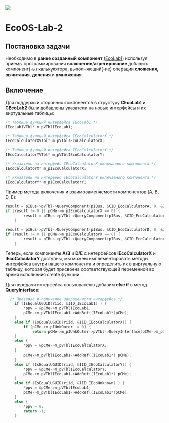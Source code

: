 ![](https://img.shields.io/badge/c-%2300599C.svg?style=for-the-badge&logo=c&logoColor=white)

# EcoOS-Lab-2

## Постановка задачи

Необходимо в **ранее созданный компонент** ([EcoLab1](https://github.com/Sparou/Eco.Lab1)) используя приемы программирования **включение**/**агрегирование** добавить компонент(-ы) калькулятора, выполняющий(-ие) операции **сложения**, **вычитания**, **деления** и **умножения**.

## Включение 

Для поддержки сторонних компонентов в структуру **CEcoLab1** и **CEcoLab2** были добавлены указатели на новые интерфейсы и их виртуальные таблицы:

```C
/* Таблица функций интерфейса IEcoLab1 */
IEcoLab1VTbl* m_pVTblIEcoLab1;

/* Таблица функций интерфейса IEcoCalculatorX */
IEcoCalculatorXVTbl* m_pVTblIEcoCalculatorX;

/* Таблица функций интерфейса IEcoCalculatorY */
IEcoCalculatorYVTbl* m_pVTblIEcoCalculatorY;

/* Указатель на интерфейс IEcoCalculatorX включаемого компонента */
IEcoCalculatorX* m_pIEcoCalculatorX;

/* Указатель на интерфейс IEcoCalculatorY включаемого компонента */
IEcoCalculatorY* m_pIEcoCalculatorY;
```
Пример метода включения и взаимозаменяемости компонентов (A, B, D, E):

```C
result = pIBus->pVTbl->QueryComponent(pIBus, &CID_EcoCalculatorA, 0, &IID_IEcoCalculatorX, (void**) &pCMe->m_pIEcoCalculatorX);
if (result != 0 || pCMe->m_pIEcoCalculatorX == 0) {
        result = pIBus->pVTbl->QueryComponent(pIBus, &CID_EcoCalculatorB, 0, &IID_IEcoCalculatorX, (void**) &pCMe->m_pIEcoCalculatorX);
    }

result = pIBus->pVTbl->QueryComponent(pIBus, &CID_EcoCalculatorD, 0, &IID_IEcoCalculatorY, (void**) &pCMe->m_pIEcoCalculatorY);
if (result != 0 || pCMe->m_pIEcoCalculatorX == 0) {
        result = pIBus->pVTbl->QueryComponent(pIBus, &CID_EcoCalculatorE, 0, &IID_IEcoCalculatorY, (void**) &pCMe->m_pIEcoCalculatorY);
    }
```

Теперь, если компоненты **A/B** и **D/E** с интерфейсов **IEcoCalculatorX** и **IEcoCalculatorY** доступны, мы можем имплементировать методы интерфейса внутри нашего компонента и определить их в виртуальную таблицу, которая будет присвоена соответствующей переменной во время исполнения create функции. 

Для передачи интерфейса пользователю добавим **else if** в метод **QueryInterface**:

```C
  /* Проверка и получение запрошенного интерфейса */
    if (IsEqualUGUID(riid, &IID_IEcoLab1) ) {
        *ppv = &pCMe->m_pVTblIEcoLab1;
        pCMe->m_pVTblIEcoLab1->AddRef((IEcoLab1*)pCMe);
    }
    else if (IsEqualUGUID(riid, &IID_IEcoCalculatorX)) {
        if (pCMe->m_pIUnkOuter != 0) {
            return pCMe->m_pIUnkOuter->pVTbl->QueryInterface(pCMe->m_pIUnkOuter, riid, ppv);
    }
    else {
        *ppv = &pCMe->m_pVTblIEcoCalculatorX;
    }
        pCMe->m_pVTblIEcoLab1->AddRef((IEcoLab1*) pCMe);
    }
    else if (IsEqualUGUID(riid, &IID_IEcoCalculatorY)) {
        *ppv = &pCMe->m_pVTblIEcoCalculatorY;
        pCMe->m_pVTblIEcoLab1->AddRef((IEcoLab1*) pCMe);
    }
    else if (IsEqualUGUID(riid, &IID_IEcoUnknown) ) {
        *ppv = &pCMe->m_pVTblIEcoLab1;
        pCMe->m_pVTblIEcoLab1->AddRef((IEcoLab1*)pCMe);
    }
    else {
        *ppv = 0;
        return -1;
    }
```
